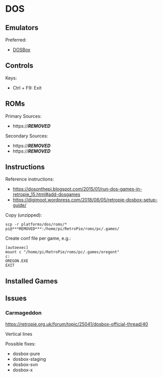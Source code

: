 # DOS

## Emulators

Preferred:

* [DOSBox](https://github.com/libretro/docs/blob/master/docs/library/dosbox.md)

## Controls

Keys:

* Ctrl + F9: Exit

## ROMs

Primary Sources:

* https://***REMOVED***

Secondary Sources:

* https://***REMOVED***
* https://***REMOVED***

## Instructions

Reference instructions:

* https://dosonthepi.blogspot.com/2015/01/run-dos-games-in-retropie_15.html#add-dosgames
* https://digimoot.wordpress.com/2018/08/05/retropie-dosbox-setup-guide/

Copy (unzipped):

```
scp -r platforms/dos/roms/* pi@***REMOVED***:/home/pi/RetroPie/roms/pc/.games/
```

Create conf file per game, e.g.:

```
[autoexec]
mount c "/home/pi/RetroPie/roms/pc/.games/oregont"
c:
OREGON.EXE
EXIT
```

## Installed Games


## Issues

### Carmageddon

https://retropie.org.uk/forum/topic/25041/dosbox-official-thread/40

Vertical lines

Possible fixes:

* dosbox-pure
* dosbox-staging
* dosbox-svn
* dosbox-x
